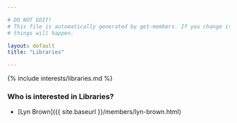```yaml
---

# DO NOT EDIT!
# This file is automatically generated by get-members. If you change it, bad
# things will happen.

layout: default
title: "Libraries"

---
```


{% include interests/libraries.md %}

### Who is interested in Libraries?


* [Lyn Brown]({{ site.baseurl }}/members/lyn-brown.html)
